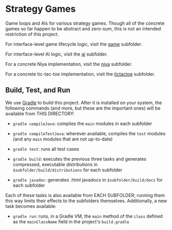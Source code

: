 # Strategy Games

Game loops and AIs for various strategy games. Though all of the concrete games
so far happen to be abstract and zero-sum, this is not an intended restriction
of this project.

For interface-level game lifecycle logic, visit the [game](./game) subfolder.

For interface-level AI logic, visit the [ai](./ai) subfolder.

For a concrete Niya implementation, visit the [niya](./niya) subfolder.

For a concrete tic-tac-toe implementation, visit the [tictactoe](./tictactoe)
subfolder.

## Build, Test, and Run

We use [Gradle](https://gradle.org/install/) to build this project. After it is
installed on your system, the following commands (and more, but these are the
important ones) will be available from THIS DIRECTORY:

- `gradle compileJava`: compiles the `main` modules in each subfolder

- `gradle compileTestJava`: wherever available, compiles the `test` modules (and
any `main` modules that are not up-to-date)

- `gradle test`: runs all test cases

- `gradle build`: executes the previous three tasks and generates compressed,
executable distributions in `$subfolder/build/distributions` for each subfolder

- `gradle javadoc`: generates .html javadocs in `$subfolder/build/docs` for each
subfolder

Each of these tasks is also available from EACH SUBFOLDER; running them this way
limits their effects to the subfolders themselves. Additionally, a new task
becomes available:

- `gradle run`: runs, in a Gradle VM, the `main` method of the `class` defined
as the `mainClassName` field in the project's `build.gradle`
